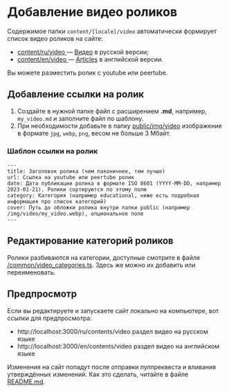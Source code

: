 # Добавление видео роликов

Содержимое папки `content/[locale]/video` автоматически формирует список видео роликов на сайте:
* [content/ru/video ](/content/ru/video) — [Видео](https://wirenboard.com/ru/contents/video/) в русской версии;
* [content/en/video ](/content/en/video) — [Articles](https://wirenboard.com/en/contents/video/) в английской версии.

Вы можете разместить ролик c youtube или peertube.

## Добавление ссылки на ролик

1. Создайте в нужной папке файл с расширением **.md**, например, `my_video.md` и заполните файл по шаблону.
2. При необходимости добавьте в папку [public/img/video](/public/img/video) изображение в формате `jpg`, `webp`, `png`, весом не больше 3 Мбайт.

### Шаблон ссылки на ролик
```
---
title: Заголовок ролика (чем лаконичнее, тем лучше)
url: Ссылка на youtube или peertube ролик
date: Дата публикации ролика в формате ISO 8601 (YYYY-MM-DD, например 2023-01-21). Ролики сортируются по этому полю
category: Категория (например educational, ниже есть подробная информация про список категорий)
cover: Путь до обложки ролика внутри папки public (например /img/video/my_video.webp), опциональное поле
---
```

## Редактирование категорий роликов

Ролики разбиваются на категории, доступные смотрите в файле [/common/video_categories.ts](/common/video_categories.ts).
Здесь же можно их добавить или переименовать.

## Предпросмотр 
Если вы редактируете и запускаете сайт локально на компьютере, вот ссылки для предпросмотра:
* http://localhost:3000/ru/contents/video раздел видео на русском языке
* http://localhost:3000/en/contents/video раздел видео на английском языке

Изменения на сайт попадут после отправки пуллреквеста и вливания утверждённых изменений. Как это сделать, читайте в файле [README.md](/README.md).
